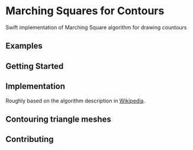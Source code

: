 # Marching Squares for Contours

Swift implementation of Marching Square algorithm for drawing countours

## Examples

## Getting Started

## Implementation

Roughly based on the algorithm description in [Wikipedia](https://en.wikipedia.org/wiki/Marching_squares).

## Contouring triangle meshes

## Contributing


